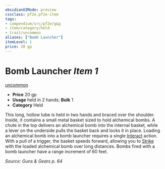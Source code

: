 ```yaml
---
obsidianUIMode: preview
cssclass: pf2e,pf2e-item
tags:
- compendium/src/pf2e/g&g
- item/category/held
- trait/uncommon
aliases: ["Bomb Launcher"]
itemLevel: 1
price: 20 gp
---
```

# Bomb Launcher *Item 1*  
[uncommon](../../../rules/traits/uncommon.md)  

- **Price** 20 gp
- **Usage** held in 2 hands; **Bulk** 1
- **Category** Held

This long, hollow tube is held in two hands and braced over the shoulder. Inside, it contains a small metal basket sized to hold alchemical bombs. A chute in the top delivers an alchemical bomb into the internal basket, while a lever on the underside pulls the basket back and locks it in place. Loading an alchemical bomb into a bomb launcher requires a single [Interact](../../../rules/actions/interact.md) action. With a pull of a trigger, the basket speeds forward, allowing you to [Strike](../../../rules/actions/strike.md) with the loaded alchemical bomb over long distances. Bombs fired with a bomb launcher have a range increment of 60 feet.

*Source: Guns & Gears p. 64*
